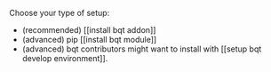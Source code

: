 

Choose your type of setup:
- (recommended) [[install bqt addon]]
- (advanced) pip [[install bqt module]]
- (advanced) bqt contributors might want to install with [[setup bqt develop environment]].